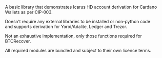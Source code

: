 A basic library that demonstrates Icarus HD account derivation for Cardano Wallets as per CIP-003. 

Doesn't require any external libraries to be installed or non-python code and supports derivation for Yoroi/Adalite, Ledger and Trezor.

Not an exhaustive implementation, only those functions required for BTCRecover.

All required modules are bundled and subject to their own licence terms.